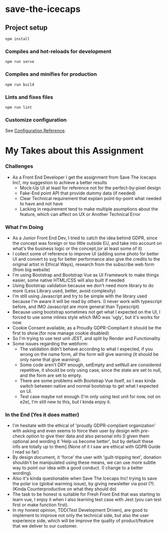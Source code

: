 # save-the-icecaps

## Project setup

```
npm install
```

### Compiles and hot-reloads for development

```
npm run serve
```

### Compiles and minifies for production

```
npm run build
```

### Lints and fixes files

```
npm run lint
```

### Customize configuration

See [Configuration Reference](https://cli.vuejs.org/config/).

# My Takes about this Assignment

### Challenges

- As a Front End Developer I get the assignment from Save The Icecaps Inc!, my suggestion to achieve a better results
  - Mock-Up UI at least for reference not for the perfect-by-pixel design
  - Fake-End point API that provide dummy data (if needed)
  - Clear Technical requirement that explain point-by-point what needed to have and not have
  - Lacking in requirement tend to make multiple asumptions about the feature, which can affect on UX or Another Technical Error

### What I'm Doing

- As a Junior Front End Dev, I tried to catch the idea behind GDPR, since the concept was foreign or too little outside EU, and take into account on what's the business logic or the concept,(or at least some of it)
- I collect some of reference to improve UI (adding some photo for better UI and convert to svg for better performance also give the credits to the original artist in Ethical Ways), research from the subscribe web form (from big website)
- I'm using Bootstrap and Bootstrap Vue as UI Framework to make things easier, some native HTML/CSS will also built if needed
- Using Bootstrap validation because we don't need more library to do more (Less Library used, better, avoid complexity)
- I'm still using Javascript and try to be simple with the library used because I'm aware it will be read by others. (I never work with typescript before, and IMO Javascript are more general than Typescript)
- Because using bootstrap sometimes not get what I expected on the UI, I forced to use some inlines style which IMO was 'ugly', but it's works for now.
- Cookie Consent available, as a Proudly GDPR-Compliant it should be the first to show.(for now manage cookie disabled)
- So I'm trying to use test unit JEST, and split by Render and Functionality
- Some issues regarding the webform:
  - The validation didn't behave according to what I expected, if you wrong on the name form, all the form will give warning (it should be only name that give warning).
  - Some code aren't DRY enough, setEmpty and setNull are considered repetitive, it should be only using case, since the state are set to null, and the form are set to empty.
  - There are some problems with Bootstrap Vue itself, so I was kinda switch between native and normal bootstrap to get what I expected on UI.
  - Test case maybe not enough (I'm only using test unit for now, not on e2e), I'm still new to this, but I kinda enjoy it.

### In the End (Yes it does matter)

- I'm hesitate with the ethical of 'proudly GDPR-compliant organization' with asking and even seems to force their user by design with pre-check option to give their data and also personal info [I given them optional and wording it 'Help us become better', but by default these info are totally up to them].(None of it I saw are ethical with GDPR Guide I read so far)
- By design document, it 'force' the user with 'guilt-tripping text', donation shouldn't be manipulated using these means, we can use more subtle way to point our idea with a good conduct. (I change to a better wording).
- Also it's kinda questionable when Save The Icecaps Inc! trying to save the polar ice (global warming issue), by giving newsletter via post (?).(Kinda Counterproductive on what they should do)
- The task to be honest is suitable for Fresh Front End that was starting to learn vue, I enjoy it when I also learning test case with Jest (you can test first or make function first).
- In my honest opinion, TDD(Test Development Driven), are good to implement to improve not only the technical side, but also the user experience side, which will be improve the quality of product/feature that we deliver to our customer.
